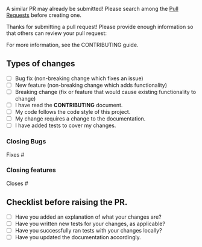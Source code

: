 A similar PR may already be submitted! Please search among the  [Pull Requests](https://github.com/Keith3895/budgetium-core/pulls) before creating one.

Thanks for submitting a pull request! Please provide enough information so that others can review your pull request:

For more information, see the CONTRIBUTING guide.


## Types of changes
<!--- What types of changes does your code introduce? Put an `x` in all the boxes that apply: -->
- [ ] Bug fix (non-breaking change which fixes an issue)
- [ ] New feature (non-breaking change which adds functionality)
- [ ] Breaking change (fix or feature that would cause existing functionality to change)
- [ ] I have read the **CONTRIBUTING** document.
- [ ] My code follows the code style of this project.
- [ ] My change requires a change to the documentation.
- [ ] I have added tests to cover my changes.

<!--- If your PR is a bugfix please fill in the following section. Add the issue numbers. eg #12-->
### Closing Bugs
Fixes #

<!--- If your PR is a bugfix please fill in the following section. Add the issue numbers. eg #12-->
### Closing features
Closes #

## Checklist before raising the PR.
* [ ] Have you added an explanation of what your changes are?
* [ ] Have you written new tests for your changes, as applicable?
* [ ] Have you successfully ran tests with your changes locally?
* [ ] Have you updated the documentation accordingly.
